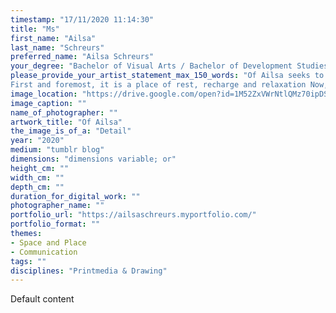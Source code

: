 ```yaml
---
timestamp: "17/11/2020 11:14:30"
title: "Ms"
first_name: "Ailsa"
last_name: "Schreurs"
preferred_name: "Ailsa Schreurs"
your_degree: "Bachelor of Visual Arts / Bachelor of Development Studies"
please_provide_your_artist_statement_max_150_words: "Of Ailsa seeks to explore the concept of the bedroom as a space of connection and of relationships between private and public. This is because I believe the bedroom plays an amplified role in our current state of the coronavirus pandemic.
First and foremost, it is a place of rest, recharge and relaxation Now, it is also my art studio and workspace, and the place where I will finish my university degree. It is where I engage with the big wide world online,and communicate with friends and family. Where I blog, journal, and make phone calls. Where I sleep and online date. Where I plan my future. Where I have job interviews. Where I self isolate and social distance. Where I Zoom and Microsoft Teams my classmates. One place, many roles."
image_location: "https://drive.google.com/open?id=1M52ZxVWrNtlQMz70ipDSvrp8CU2wCmh1"
image_caption: ""
name_of_photographer: ""
artwork_title: "Of Ailsa"
the_image_is_of_a: "Detail"
year: "2020"
medium: "tumblr blog"
dimensions: "dimensions variable; or"
height_cm: ""
width_cm: ""
depth_cm: ""
duration_for_digital_work: ""
photographer_name: ""
portfolio_url: "https://ailsaschreurs.myportfolio.com/"
portfolio_format: ""
themes:
- Space and Place
- Communication
tags: ""
disciplines: "Printmedia & Drawing"
---
```


Default content